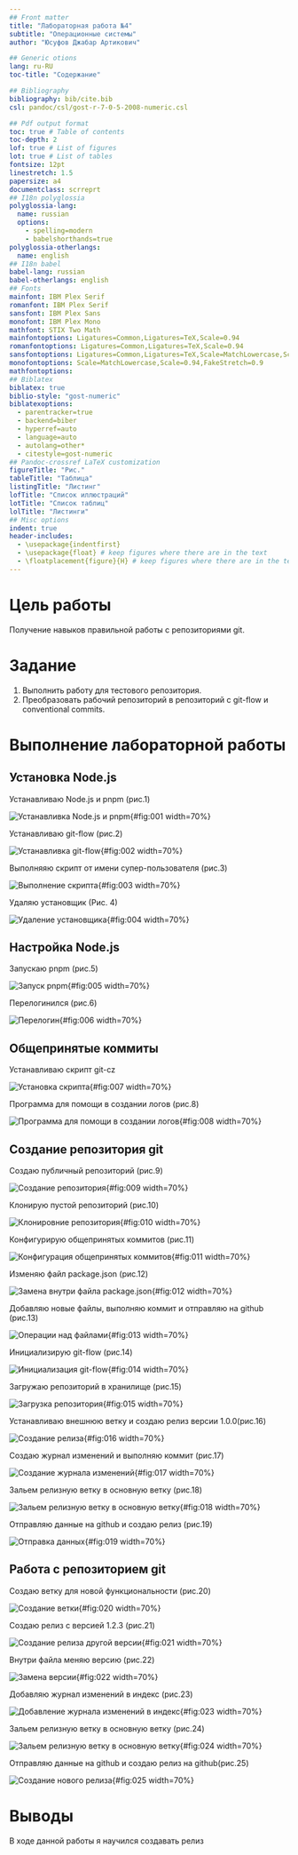 ```yaml
---
## Front matter
title: "Лабораторная работа №4"
subtitle: "Операционные системы"
author: "Юсуфов Джабар Артикович"

## Generic otions
lang: ru-RU
toc-title: "Содержание"

## Bibliography
bibliography: bib/cite.bib
csl: pandoc/csl/gost-r-7-0-5-2008-numeric.csl

## Pdf output format
toc: true # Table of contents
toc-depth: 2
lof: true # List of figures
lot: true # List of tables
fontsize: 12pt
linestretch: 1.5
papersize: a4
documentclass: scrreprt
## I18n polyglossia
polyglossia-lang:
  name: russian
  options:
	- spelling=modern
	- babelshorthands=true
polyglossia-otherlangs:
  name: english
## I18n babel
babel-lang: russian
babel-otherlangs: english
## Fonts
mainfont: IBM Plex Serif
romanfont: IBM Plex Serif
sansfont: IBM Plex Sans
monofont: IBM Plex Mono
mathfont: STIX Two Math
mainfontoptions: Ligatures=Common,Ligatures=TeX,Scale=0.94
romanfontoptions: Ligatures=Common,Ligatures=TeX,Scale=0.94
sansfontoptions: Ligatures=Common,Ligatures=TeX,Scale=MatchLowercase,Scale=0.94
monofontoptions: Scale=MatchLowercase,Scale=0.94,FakeStretch=0.9
mathfontoptions:
## Biblatex
biblatex: true
biblio-style: "gost-numeric"
biblatexoptions:
  - parentracker=true
  - backend=biber
  - hyperref=auto
  - language=auto
  - autolang=other*
  - citestyle=gost-numeric
## Pandoc-crossref LaTeX customization
figureTitle: "Рис."
tableTitle: "Таблица"
listingTitle: "Листинг"
lofTitle: "Список иллюстраций"
lotTitle: "Список таблиц"
lolTitle: "Листинги"
## Misc options
indent: true
header-includes:
  - \usepackage{indentfirst}
  - \usepackage{float} # keep figures where there are in the text
  - \floatplacement{figure}{H} # keep figures where there are in the text
---
```


# Цель работы

Получение навыков правильной работы с репозиториями git.

# Задание

1. Выполнить работу для тестового репозитория.
2. Преобразовать рабочий репозиторий в репозиторий с git-flow и conventional commits.



# Выполнение лабораторной работы

## Установка Node.js

Устанавливаю Node.js и pnpm (рис.1)

![Устанавливка Node.js и pnpm](image/1.png){#fig:001 width=70%}

Устанавливаю git-flow (рис.2)

![Устанавливка git-flow](image/2.png){#fig:002 width=70%}

Выполняяю скрипт от имени супер-пользователя (рис.3)

![Выполнение скрипта](image/3.png){#fig:003 width=70%}

Удаляю установщик (Рис. 4)

![Удаление установщика](image/4.png){#fig:004 width=70%}

## Настройка Node.js

Запускаю pnpm (рис.5)

![Запуск pnpm](image/5.png){#fig:005 width=70%}

Перелогинился (рис.6)

![Перелогин](image/6.png){#fig:006 width=70%}

## Общепринятые коммиты

Устанавливаю скрипт git-cz

![Установка скрипта](image/7.png){#fig:007 width=70%}

Программа для помощи в создании логов (рис.8)

![Программа для помощи в создании логов](image/8.png){#fig:008 width=70%}

## Создание репозитория git

Создаю публичный репозиторий (рис.9)

![Создание репозитория](image/9.png){#fig:009 width=70%}

Клонирую пустой репозиторий (рис.10)

![Клонировние репозитория](image/10.png){#fig:010 width=70%}

Конфигурирую общепринятых коммитов (рис.11)

![Конфигурация общепринятых коммитов](image/11.png){#fig:011 width=70%}

Изменяю файл package.json (рис.12)

![Замена внутри файла package.json](image/12.png){#fig:012 width=70%}

Добавляю новые файлы, выполняю коммит и отправляю на github (рис.13)

![Операции над файлами](image/13.png){#fig:013 width=70%}

Инициализирую git-flow (рис.14)

![Инициализация git-flow](image/14.png){#fig:014 width=70%}

Загружаю репозиторий в хранилище (рис.15)

![Загрузка репозитория](image/15.png){#fig:015 width=70%}

Устанавливаю внешнюю ветку и создаю релиз версии 1.0.0(рис.16)

![Создание релиза](image/16.png){#fig:016 width=70%}

Создаю журнал изменений и выполняю коммит (рис.17)

![Создание журнала изменений](image/17.png){#fig:017 width=70%}

Зальем релизную ветку в основную ветку (рис.18)

![Зальем релизную ветку в основную ветку](image/18.png){#fig:018 width=70%}

Отправляю данные на github и создаю релиз (рис.19)

![Отправка данных](image/19.png){#fig:019 width=70%}

## Работа с репозиторием git

Создаю ветку для новой функциональности (рис.20)

![Создание ветки](image/20.png){#fig:020 width=70%}

Создаю релиз с версией 1.2.3 (рис.21)

![Создание релиза другой версии](image/21.png){#fig:021 width=70%}

Внутри файла меняю версию (рис.22)

![Замена версии](image/22.png){#fig:022 width=70%}

Добавляю журнал изменений в индекс (рис.23) 

![Добавление журнала изменений в индекс](image/23.png){#fig:023 width=70%}

Зальем релизную ветку в основную ветку (рис.24)

![Зальем релизную ветку в основную ветку](image/24.png){#fig:024 width=70%}

Отправляю данные на github и создаю релиз на github(рис.25)

![Создание нового релиза](image/25.png){#fig:025 width=70%}




# Выводы

В ходе данной работы я научился создавать релиз


